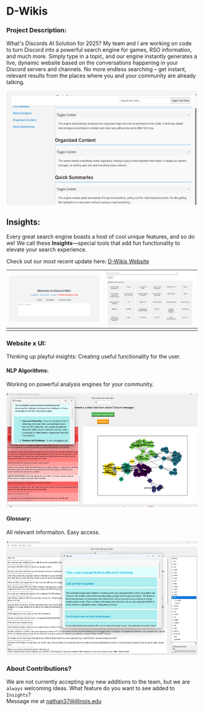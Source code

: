 
# D-Wikis

### Project Description:
What's Discords AI Solution for 2025? My team and I are working on code to turn Discord into a powerful search engine for games, RSO information, and much more. Simply type in a topic, and our engine instantly generates a live, dynamic website based on the conversations happening in your Discord servers and channels. No more endless searching – get instant, relevant results from the places where you and your community are already talking.

<img src="https://github.com/JadanPoll/Discord-Wiki/blob/dcbe1da6528fba314d5b738a173ea0846490ac03/Books_For_Research/DWikis.png?raw=true" alt="Landing Page" width="600" height="300"> 

## Insights:
Every great search engine boasts a host of cool unique features, and so do we! We call these **Insights**—special tools that add fun functionality to elevate your search experience.  




Check out our most recent update here: [D-Wikis Website](https://d-wiki.glitch.me/) 

| ![](https://github.com/JadanPoll/Discord-Wiki/blob/dcbe1da6528fba314d5b738a173ea0846490ac03/Books_For_Research/DLandingPage.png?raw=true) | ![](https://github.com/JadanPoll/Discord-Wiki/blob/dcbe1da6528fba314d5b738a173ea0846490ac03/Books_For_Research/DServers.png?raw=true) |
|-------------------------------------------------------------------------------------------------|-------------------------------------------------------------------------------------------------|
| [](https://github.com/JadanPoll/Discord-Wiki/blob/dcbe1da6528fba314d5b738a173ea0846490ac03/Books_For_Research/DLandingPage.png?raw=true) | [](https://github.com/JadanPoll/Discord-Wiki/blob/dcbe1da6528fba314d5b738a173ea0846490ac03/Books_For_Research/DServers.png?raw=true) |

### Website x UI:
Thinking up playful insights:
Creating useful functionality for the user.

#### NLP Algorithms:
 Working on powerful analysis engines for your community.



<img src="https://github.com/JadanPoll/Discord-Wiki/blob/0d3234702e58432bb4d3a784516cdd59e5bc674e/Books_For_Research/DesktopApp.png?raw=true" alt="App" width="600" height="300"> 


#### Glossary:
All relevant informaiton. Easy access.


<img src="https://github.com/JadanPoll/Discord-Wiki/blob/d58c5f8fa13aaf40069e71196655340e7eecf2d4/Books_For_Research/DFinalVisuals.png?raw=true" alt="App" width="600" height="300"> 

### About Contributions?
We are not currently accepting any new additions to the team, but we are `always` welcoming ideas. 
What feature do you want to see added to `Insights`?  
Message me at nathan37@illinois.edu
